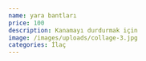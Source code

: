 ```yaml
---
name: yara bantları
price: 100
description: Kanamayı durdurmak için
image: /images/uploads/collage-3.jpg
categories: İlaç
---
```

